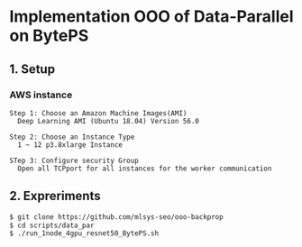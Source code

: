 # Implementation OOO of Data-Parallel on BytePS
## 1. Setup

### AWS instance
```
Step 1: Choose an Amazon Machine Images(AMI)
  Deep Learning AMI (Ubuntu 18.04) Version 56.0 
```

```
Step 2: Choose an Instance Type 
  1 ~ 12 p3.8xlarge Instance
```

```
STep 3: Configure security Group
  Open all TCPport for all instances for the worker communication
```

## 2. Expreriments

```bash
$ git clone https://github.com/mlsys-seo/ooo-backprop
$ cd scripts/data_par
$ ./run_1node_4gpu_resnet50_BytePS.sh
```
